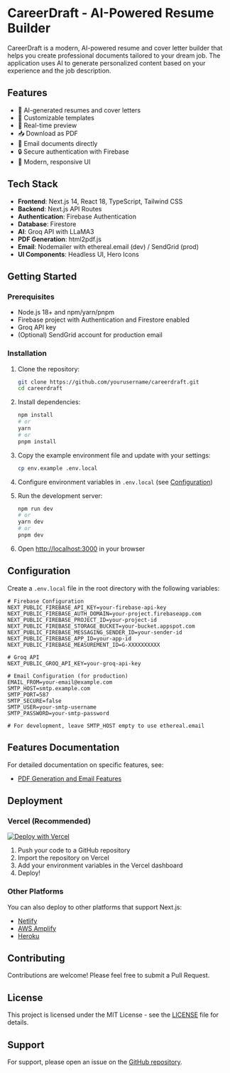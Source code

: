 # CareerDraft - AI-Powered Resume Builder

CareerDraft is a modern, AI-powered resume and cover letter builder that helps you create professional documents tailored to your dream job. The application uses AI to generate personalized content based on your experience and the job description.

## Features

- 🚀 AI-generated resumes and cover letters
- 📝 Customizable templates
- 🔄 Real-time preview
- 📥 Download as PDF
- 📧 Email documents directly
- 🔒 Secure authentication with Firebase
- 🎨 Modern, responsive UI

## Tech Stack

- **Frontend**: Next.js 14, React 18, TypeScript, Tailwind CSS
- **Backend**: Next.js API Routes
- **Authentication**: Firebase Authentication
- **Database**: Firestore
- **AI**: Groq API with LLaMA3
- **PDF Generation**: html2pdf.js
- **Email**: Nodemailer with ethereal.email (dev) / SendGrid (prod)
- **UI Components**: Headless UI, Hero Icons

## Getting Started

### Prerequisites

- Node.js 18+ and npm/yarn/pnpm
- Firebase project with Authentication and Firestore enabled
- Groq API key
- (Optional) SendGrid account for production email

### Installation

1. Clone the repository:
   ```bash
   git clone https://github.com/yourusername/careerdraft.git
   cd careerdraft
   ```

2. Install dependencies:
   ```bash
   npm install
   # or
   yarn
   # or
   pnpm install
   ```

3. Copy the example environment file and update with your settings:
   ```bash
   cp env.example .env.local
   ```

4. Configure environment variables in `.env.local` (see [Configuration](#configuration))

5. Run the development server:
   ```bash
   npm run dev
   # or
   yarn dev
   # or
   pnpm dev
   ```

6. Open [http://localhost:3000](http://localhost:3000) in your browser

## Configuration

Create a `.env.local` file in the root directory with the following variables:

```env
# Firebase Configuration
NEXT_PUBLIC_FIREBASE_API_KEY=your-firebase-api-key
NEXT_PUBLIC_FIREBASE_AUTH_DOMAIN=your-project.firebaseapp.com
NEXT_PUBLIC_FIREBASE_PROJECT_ID=your-project-id
NEXT_PUBLIC_FIREBASE_STORAGE_BUCKET=your-bucket.appspot.com
NEXT_PUBLIC_FIREBASE_MESSAGING_SENDER_ID=your-sender-id
NEXT_PUBLIC_FIREBASE_APP_ID=your-app-id
NEXT_PUBLIC_FIREBASE_MEASUREMENT_ID=G-XXXXXXXXXX

# Groq API
NEXT_PUBLIC_GROQ_API_KEY=your-groq-api-key

# Email Configuration (for production)
EMAIL_FROM=your-email@example.com
SMTP_HOST=smtp.example.com
SMTP_PORT=587
SMTP_SECURE=false
SMTP_USER=your-smtp-username
SMTP_PASSWORD=your-smtp-password

# For development, leave SMTP_HOST empty to use ethereal.email
```

## Features Documentation

For detailed documentation on specific features, see:

- [PDF Generation and Email Features](./FEATURES.md)

## Deployment

### Vercel (Recommended)

[![Deploy with Vercel](https://vercel.com/button)](https://vercel.com/new/clone?repository-url=https%3A%2F%2Fgithub.com%2Fyourusername%2Fcareerdraft&env=NEXT_PUBLIC_FIREBASE_API_KEY,NEXT_PUBLIC_FIREBASE_AUTH_DOMAIN,NEXT_PUBLIC_FIREBASE_PROJECT_ID,NEXT_PUBLIC_FIREBASE_STORAGE_BUCKET,NEXT_PUBLIC_FIREBASE_MESSAGING_SENDER_ID,NEXT_PUBLIC_FIREBASE_APP_ID,NEXT_PUBLIC_FIREBASE_MEASUREMENT_ID,NEXT_PUBLIC_GROQ_API_KEY,EMAIL_FROM,SMTP_HOST,SMTP_PORT,SMTP_SECURE,SMTP_USER,SMTP_PASSWORD&envDescription=Firebase%20and%20email%20configuration%20is%20required.&envLink=https%3A%2F%2Fgithub.com%2Fyourusername%2Fcareerdraft%23configuration&project-name=careerdraft&repository-name=careerdraft)

1. Push your code to a GitHub repository
2. Import the repository on Vercel
3. Add your environment variables in the Vercel dashboard
4. Deploy!

### Other Platforms

You can also deploy to other platforms that support Next.js:

- [Netlify](https://www.netlify.com/)
- [AWS Amplify](https://aws.amazon.com/amplify/)
- [Heroku](https://www.heroku.com/)

## Contributing

Contributions are welcome! Please feel free to submit a Pull Request.

## License

This project is licensed under the MIT License - see the [LICENSE](LICENSE) file for details.

## Support

For support, please open an issue on the [GitHub repository](https://github.com/yourusername/careerdraft/issues).
